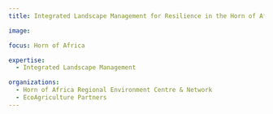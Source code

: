 ```yaml
---
title: Integrated Landscape Management for Resilience in the Horn of Africa

image: 

focus: Horn of Africa

expertise:
  - Integrated Landscape Management

organizations:
  - Horn of Africa Regional Environment Centre & Network
  - EcoAgriculture Partners
---
```

